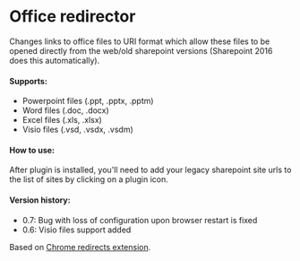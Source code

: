 Office redirector
==========

Changes links to office files to URI format which allow these files to be opened directly from the web/old sharepoint versions (Sharepoint 2016 does this automatically). 

#### Supports: ####
* Powerpoint files (.ppt, .pptx, .pptm)  
* Word files (.doc, .docx)  
* Excel files (.xls, .xlsx)  
* Visio files (.vsd, .vsdx, .vsdm)  

#### How to use: ####
  After plugin is installed, you'll need to add your legacy sharepoint site urls to the list of sites by clicking on a plugin icon.

#### Version history: ####
* 0.7: Bug with loss of configuration upon browser restart is fixed
* 0.6: Visio files support added

Based on [Chrome redirects extension](https://chrome.google.com/webstore/detail/switcheroo-redirector/cnmciclhnghalnpfhhleggldniplelbg?hl=en).
